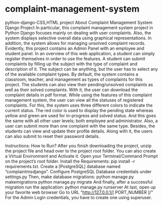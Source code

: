 # complaint-management-system
python-django-CSS,HTML project
About Complaint Management System Django Project
In particular, this complaint management system project in Python Django focuses mainly on dealing with user complaints. Also, the system displays selective overall data using graphical representations. In addition, the system allows for managing unsolved complaint records. Evidently, this project contains an Admin Panel with an employee and student panel. In an overview of this web application, a student can simply register themselves in order to use the features. A student can submit complaints by filling up the subject with the type of complaint and description of it. The subject can be anything, but the user has to select any of the available complaint types. By default, the system contains a classroom, teacher, and management as types of complaints for this project. The students can also view their pending/unsolved complaints as well as their solved complaints. With it, the user can download the complaint details in pdf format.
While using the features of this complaint management system, the user can view all the statuses of registered complaints. For this, the system uses three different colors to indicate the current status. The red color is used to display the pending state whereas yellow and green are used for in-progress and solved status. And this goes the same with all other user levels; both employee and administrator. Also, a user can submit more than one complaint with the same type. Besides, the students can view and update their profile details. Along with it, the users can also submit to reset their password details.

Instructions: How to Run?
After you finish downloading the project, unzip the project file and head over to the project root folder.
You can also create a Virtual Environment and Activate it.
Open your Terminal/Command Prompt on the project’s root folder.
Install the Requirements: pip install -r requirements.txt.
Create a [PostgreSQL] database named “complaintmsdjango”.
Configure PostgreSQL Database credentials under settings.py
Then, make database migrations: python manage.py makemigrations
python manage.py migrate
And finally, after a successful migration run the application: python manage.py runserver
At last, open up your favorite web browser
Go to URL “http://127.0.0.1/[ PORT_NUMBER ]/“
For the Admin Login credentials, you have to create one using superuser.
